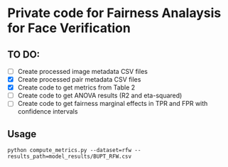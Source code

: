# Private code for Fairness Analaysis for Face Verification

## TO DO:
* [ ] Create processed image metadata CSV files
* [X] Create processed pair metadata CSV files
* [X] Create code to get metrics from Table 2
* [ ] Create code to get ANOVA results (R2 and eta-squared)
* [ ] Create code to get fairness marginal effects in TPR and FPR with confidence intervals

## Usage
`
python compute_metrics.py --dataset=rfw --results_path=model_results/BUPT_RFW.csv
`